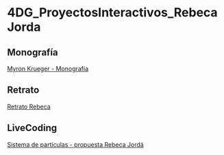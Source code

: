 # 4DG_ProyectosInteractivos_RebecaJorda
## Monografía
[Myron Krueger - Monografía](monografia_myron_krueger.pdf)
## Retrato
[Retrato Rebeca](autorretrato.pde)
## LiveCoding
[Sistema de partículas - propuesta Rebeca Jordá](sistema-particulas-rebeca-jorda.pdf)
